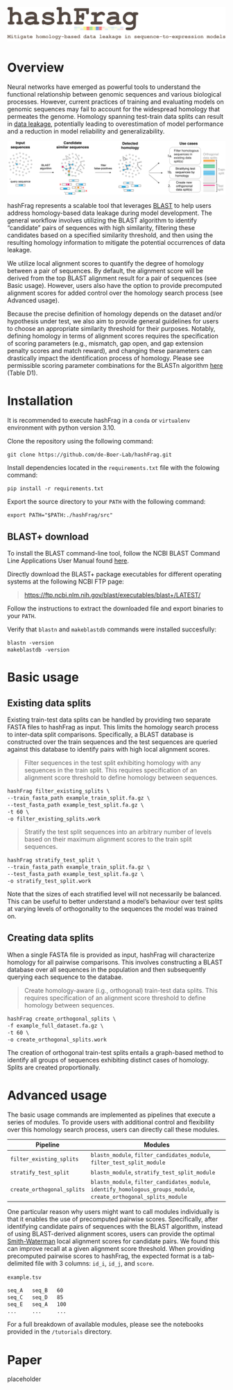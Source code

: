 <img src="./imgs/hashFrag_logo.png" width=800>

# Overview

Neural networks have emerged as powerful tools to understand the functional relationship between genomic sequences and various biological processes. However, current practices of training and evaluating models on genomic sequences may fail to account for the widespread homology that permeates the genome. Homology spanning test-train data splits can result in [data leakage](https://en.wikipedia.org/wiki/Leakage_(machine_learning)#:~:text=In%20statistics%20and%20machine%20learning,when%20run%20in%20a%20production), potentially leading to overestimation of model performance and a reduction in model reliability and generalizability.

<img src="./imgs/hashFrag_workflow_diagram.png">

hashFrag represents a scalable tool that leverages [BLAST](https://blast.ncbi.nlm.nih.gov/Blast.cgi) to help users address homology-based data leakage during model development. The general workflow involves utilizing the BLAST algorithm to identify “candidate” pairs of sequences with high similarity, filtering these candidates based on a specified similarity threshold, and then using the resulting homology information to mitigate the potential occurrences of data leakage. 

We utilize local alignment scores to quantify the degree of homology between a pair of sequences. By default, the alignment score will be derived from the top BLAST alignment result for a pair of sequences (see Basic usage). However, users also have the option to provide precomputed alignment scores for added control over the homology search process (see Advanced usage). 

Because the precise definition of homology depends on the dataset and/or hypothesis under test, we also aim to provide general guidelines for users to choose an appropriate similarity threshold for their purposes. Notably, defining homology in terms of alignment scores requires the specification of scoring parameters (e.g., mismatch, gap open, and gap extension penalty scores and match reward), and changing these parameters can drastically impact the identification process of homology. Please see permissible scoring parameter combinations for the BLASTn algorithm [here](https://www.ncbi.nlm.nih.gov/sites/books/NBK279684/) (Table D1).

# Installation

It is recommended to execute hashFrag in a `conda` or `virtualenv` environment with python version 3.10.

Clone the repository using the following command:
```
git clone https://github.com/de-Boer-Lab/hashFrag.git
```

Install dependencies located in the `requirements.txt` file with the folowing command:
```
pip install -r requirements.txt
```

Export the source directory to your `PATH` with the following command:
```
export PATH="$PATH:./hashFrag/src"
```

## BLAST+ download

To install the BLAST command-line tool, follow the NCBI BLAST Command Line Applications User Manual found [here](https://www.ncbi.nlm.nih.gov/books/NBK569861/).

Directly download the BLAST+ package executables for different operating systems at the following NCBI FTP page:
> https://ftp.ncbi.nlm.nih.gov/blast/executables/blast+/LATEST/

Follow the instructions to extract the downloaded file and export binaries to your `PATH`. 

Verify that `blastn` and `makeblastdb` commands were installed succesfully:
```
blastn -version
makeblastdb -version
```

# Basic usage

## Existing data splits

Existing train-test data splits can be handled by providing two separate FASTA files to hashFrag as input. This limits the homology search process to inter-data split comparisons. Specifically, a BLAST database is constructed over the train sequences and the test sequences are queried against this database to identify pairs with high local alignment scores. 

> Filter sequences in the test split exhibiting homology with any sequences in the train split. This requires specification of an alignment score threshold to define homology between sequences.
```
hashFrag filter_existing_splits \
--train_fasta_path example_train_split.fa.gz \
--test_fasta_path example_test_split.fa.gz \
-t 60 \
-o filter_existing_splits.work
```

> Stratify the test split sequences into an arbitrary number of levels based on their maximum alignment scores to the train split sequences. 
```
hashFrag stratify_test_split \
--train_fasta_path example_train_split.fa.gz \
--test_fasta_path example_test_split.fa.gz \
-o stratify_test_split.work
```
Note that the sizes of each stratified level will not necessarily be balanced. This can be useful to better understand a model’s behaviour over test splits at varying levels of orthogonality to the sequences the model was trained on.

## Creating data splits

When a single FASTA file is provided as input, hashFrag will characterize homology for all pairwise comparisons. This involves constructing a BLAST database over all sequences in the population and then subsequently querying each sequence to the databae. 

> Create homology-aware (i.g., orthogonal) train-test data splits. This requires specification of an alignment score threshold to define homology between sequences.
```
hashFrag create_orthogonal_splits \
-f example_full_dataset.fa.gz \
-t 60 \
-o create_orthogonal_splits.work
```
The creation of orthogonal train-test splits entails a graph-based method to identify all groups of sequences exhibiting distinct cases of homology. Splits are created proportionally. 

# Advanced usage

The basic usage commands are implemented as pipelines that execute a series of modules. To provide users with additional control and flexibility over this homology search process, users can directly call these modules.

| Pipeline                   | Modules            |
|----------------------------|-----------------------|
| `filter_existing_splits`   | `blastn_module`, `filter_candidates_module`, `filter_test_split_module` |
| `stratify_test_split`      | `blastn_module`, `stratify_test_split_module` |
| `create_orthogonal_splits` | `blastn_module`, `filter_candidates_module`, `identify_homologous_groups_module`, `create_orthogonal_splits_module` |

One particular reason why users might want to call modules individually is that it enables the use of precomputed pairwise scores. Specifically, after identifying candidate pairs of sequences with the BLAST algorithm, instead of using BLAST-derived alignment scores, users can provide the optimal [Smith-Waterman](https://en.wikipedia.org/wiki/Smith%E2%80%93Waterman_algorithm) local alignment scores for candidate pairs. We found this can improve recall at a given alignment score threshold. When providing precomputed pairwise scores to hashFrag, the expected format is a tab-delimited file with 3 columns: `id_i`, `id_j`, and `score`. 

`example.tsv`
```
seq_A	seq_B	60
seq_C	seq_D	85
seq_E	seq_A	100
...     ...     ...
```

For a full breakdown of available modules, please see the notebooks provided in the `/tutorials` directory.

# Paper

placeholder